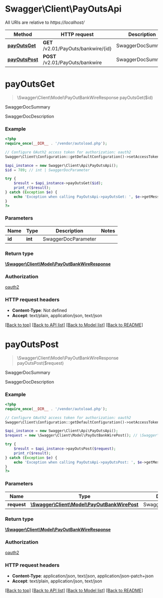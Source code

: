 # Swagger\Client\PayOutsApi

All URIs are relative to *https://localhost/*

Method | HTTP request | Description
------------- | ------------- | -------------
[**payOutsGet**](PayOutsApi.md#payOutsGet) | **GET** /v2.01/PayOuts/bankwire/{id} | SwaggerDocSummary
[**payOutsPost**](PayOutsApi.md#payOutsPost) | **POST** /v2.01/PayOuts/bankwire | SwaggerDocSummary


# **payOutsGet**
> \Swagger\Client\Model\PayOutBankWireResponse payOutsGet($id)

SwaggerDocSummary

SwaggerDocDescription

### Example
```php
<?php
require_once(__DIR__ . '/vendor/autoload.php');

// Configure OAuth2 access token for authorization: oauth2
Swagger\Client\Configuration::getDefaultConfiguration()->setAccessToken('YOUR_ACCESS_TOKEN');

$api_instance = new Swagger\Client\Api\PayOutsApi();
$id = 789; // int | SwaggerDocParameter

try {
    $result = $api_instance->payOutsGet($id);
    print_r($result);
} catch (Exception $e) {
    echo 'Exception when calling PayOutsApi->payOutsGet: ', $e->getMessage(), PHP_EOL;
}
?>
```

### Parameters

Name | Type | Description  | Notes
------------- | ------------- | ------------- | -------------
 **id** | **int**| SwaggerDocParameter |

### Return type

[**\Swagger\Client\Model\PayOutBankWireResponse**](../Model/PayOutBankWireResponse.md)

### Authorization

[oauth2](../../README.md#oauth2)

### HTTP request headers

 - **Content-Type**: Not defined
 - **Accept**: text/plain, application/json, text/json

[[Back to top]](#) [[Back to API list]](../../README.md#documentation-for-api-endpoints) [[Back to Model list]](../../README.md#documentation-for-models) [[Back to README]](../../README.md)

# **payOutsPost**
> \Swagger\Client\Model\PayOutBankWireResponse payOutsPost($request)

SwaggerDocSummary

SwaggerDocDescription

### Example
```php
<?php
require_once(__DIR__ . '/vendor/autoload.php');

// Configure OAuth2 access token for authorization: oauth2
Swagger\Client\Configuration::getDefaultConfiguration()->setAccessToken('YOUR_ACCESS_TOKEN');

$api_instance = new Swagger\Client\Api\PayOutsApi();
$request = new \Swagger\Client\Model\PayOutBankWirePost(); // \Swagger\Client\Model\PayOutBankWirePost | SwaggerDocParameter

try {
    $result = $api_instance->payOutsPost($request);
    print_r($result);
} catch (Exception $e) {
    echo 'Exception when calling PayOutsApi->payOutsPost: ', $e->getMessage(), PHP_EOL;
}
?>
```

### Parameters

Name | Type | Description  | Notes
------------- | ------------- | ------------- | -------------
 **request** | [**\Swagger\Client\Model\PayOutBankWirePost**](../Model/\Swagger\Client\Model\PayOutBankWirePost.md)| SwaggerDocParameter | [optional]

### Return type

[**\Swagger\Client\Model\PayOutBankWireResponse**](../Model/PayOutBankWireResponse.md)

### Authorization

[oauth2](../../README.md#oauth2)

### HTTP request headers

 - **Content-Type**: application/json, text/json, application/json-patch+json
 - **Accept**: text/plain, application/json, text/json

[[Back to top]](#) [[Back to API list]](../../README.md#documentation-for-api-endpoints) [[Back to Model list]](../../README.md#documentation-for-models) [[Back to README]](../../README.md)

